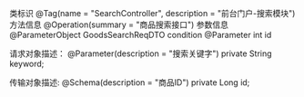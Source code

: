 类标识
@Tag(name = "SearchController", description = "前台门户-搜索模块")
方法信息
@Operation(summary = "商品搜索接口")
参数信息
@ParameterObject GoodsSearchReqDTO condition
@Parameter int id

请求对象描述：
@Parameter(description = "搜索关键字")
private String keyword;

传输对象描述:
@Schema(description = "商品ID")
private Long id;